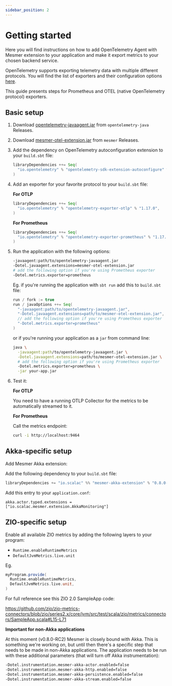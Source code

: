 ```yaml
---
sidebar_position: 2
---
```


# Getting started

Here you will find instructions on how to add OpenTelemetry Agent with Mesmer extension to your application and make it export metrics to your chosen backend service.

OpenTelemetry supports exporting telemetry data with multiple different protocols. You will find the list of exporters and their configuration options [here](https://github.com/open-telemetry/opentelemetry-java/blob/main/sdk-extensions/autoconfigure/README.md#exporters).

This guide presents steps for Prometheus and OTEL (native OpenTelemetry protocol) exporters.

## Basic setup

1. Download [opentelemetry-javaagent.jar](https://github.com/open-telemetry/opentelemetry-java-instrumentation/releases/download/v1.17.0/opentelemetry-javaagent.jar) from `opentelemetry-java` Releases.

2. Download [mesmer-otel-extension.jar](https://github.com/ScalaConsultants/mesmer/releases/download/v0.8.0-RC2/mesmer-otel-extension.jar) from `mesmer` Releases.

3. Add the dependency on OpenTelemetry autoconfiguration extension to your `build.sbt` file:
   ```scala
   libraryDependencies ++= Seq(
     "io.opentelemetry" % "opentelemetry-sdk-extension-autoconfigure" % "1.17.0-alpha"
   )
   ```

4. Add an exporter for your favorite protocol to your `build.sbt` file:
   
   **For OTLP**
   ```scala
   libraryDependencies ++= Seq(
     "io.opentelemetry" % "opentelemetry-exporter-otlp" % "1.17.0",
   )
   ```

   **For Prometheus**
   ```scala
   libraryDependencies ++= Seq(
     "io.opentelemetry" % "opentelemetry-exporter-prometheus" % "1.17.0-alpha".
   )
   ```

5. Run the application with the following options:
   ```sh
   -javaagent:path/to/opentelemetry-javaagent.jar
   -Dotel.javaagent.extensions=mesmer-otel-extension.jar
   # add the following option if you're using Prometheus exporter
   -Dotel.metrics.exporter=prometheus
   ```
   Eg. if you're running the application with `sbt run` add this to `build.sbt` file:
   ```scala
   run / fork := true
   run / javaOptions ++= Seq(
     "-javaagent:path/to/opentelemetry-javaagent.jar",
     "-Dotel.javaagent.extensions=path/to/mesmer-otel-extension.jar",
     // add the following option if you're using Prometheus exporter
     "-Dotel.metrics.exporter=prometheus"
   )
   ```
   or if you're running your application as a `jar` from command line:
   ```sh
   java \
     -javaagent:path/to/opentelemetry-javaagent.jar \
     -Dotel.javaagent.extensions=path/to/mesmer-otel-extension.jar \
     # add the following option if you're using Prometheus exporter
     -Dotel.metrics.exporter=prometheus \
     -jar your-app.jar
   ```

6. Test it:
   
   **For OTLP**

   You need to have a running OTLP Collector for the metrics to be automatically streamed to it.

   **For Prometheus**

   Call the metrics endpoint:
   ```sh
   curl -i http://localhost:9464
   ```

## Akka-specific setup

Add Mesmer Akka extension:

   Add the following dependency to your `build.sbt` file:
   ```scala
   libraryDependencies += "io.scalac" %% "mesmer-akka-extension" % "0.8.0-RC2"
   ```

   Add this entry to your `application.conf`:
   ```
   akka.actor.typed.extensions = ["io.scalac.mesmer.extension.AkkaMonitoring"]
   ```

## ZIO-specific setup

Enable all available ZIO metrics by adding the following layers to your program:
- `Runtime.enableRuntimeMetrics`
- `DefaultJvmMetrics.live.unit`

Eg.
```scala
myProgram.provide(
  Runtime.enableRuntimeMetrics,
  DefaultJvmMetrics.live.unit,
)
```

For full reference see this ZIO 2.0 SampleApp code:

https://github.com/zio/zio-metrics-connectors/blob/zio/series2.x/core/jvm/src/test/scala/zio/metrics/connectors/SampleApp.scala#L15-L71

**Important for non-Akka applications**

At this moment (v0.8.0-RC2) Mesmer is closely bound with Akka. This is something we're working on, but until then there's a specific step that needs to be made in non-Akka applications. The application needs to be run with these additional parameters (that will turn off Akka instrumentation):
```sh
-Dotel.instrumentation.mesmer-akka-actor.enabled=false
-Dotel.instrumentation.mesmer-akka-http.enabled=false
-Dotel.instrumentation.mesmer-akka-persistence.enabled=false
-Dotel.instrumentation.mesmer-akka-stream.enabled=false
```
